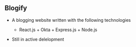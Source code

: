 ## Blogify
- A blogging website written with the following technologies
  - React.js + Okta + Express.js + Node.js 

- Still in active delelopment
